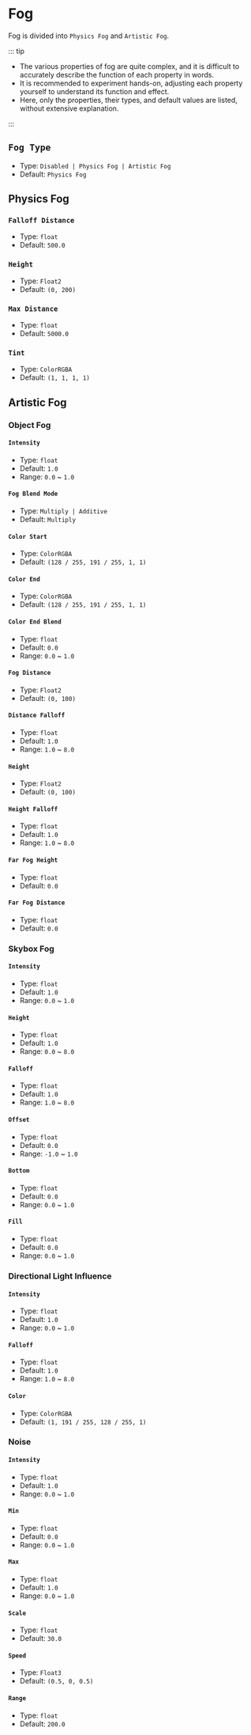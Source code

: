 # Fog

Fog is divided into `Physics Fog` and `Artistic Fog`.

::: tip

- The various properties of fog are quite complex, and it is difficult to accurately describe the function of each property in words.
- It is recommended to experiment hands-on, adjusting each property yourself to understand its function and effect.
- Here, only the properties, their types, and default values are listed, without extensive explanation.

:::

## `Fog Type`

- Type: `Disabled | Physics Fog | Artistic Fog`
- Default: `Physics Fog`

## Physics Fog

### `Falloff Distance`

- Type: `float`
- Default: `500.0`

### `Height`

- Type: `Float2`
- Default: `(0, 200)`

### `Max Distance`

- Type: `float`
- Default: `5000.0`

### `Tint`

- Type: `ColorRGBA`
- Default: `(1, 1, 1, 1)`

## Artistic Fog

### Object Fog

#### `Intensity`

- Type: `float`
- Default: `1.0`
- Range: `0.0` ~ `1.0`

#### `Fog Blend Mode`

- Type: `Multiply | Additive`
- Default: `Multiply`

#### `Color Start`

- Type: `ColorRGBA`
- Default: `(128 / 255, 191 / 255, 1, 1)`

#### `Color End`

- Type: `ColorRGBA`
- Default: `(128 / 255, 191 / 255, 1, 1)`

#### `Color End Blend`

- Type: `float`
- Default: `0.0`
- Range: `0.0` ~ `1.0`

#### `Fog Distance`

- Type: `Float2`
- Default: `(0, 100)`

#### `Distance Falloff`

- Type: `float`
- Default: `1.0`
- Range: `1.0` ~ `8.0`

#### `Height`

- Type: `Float2`
- Default: `(0, 100)`

#### `Height Falloff`

- Type: `float`
- Default: `1.0`
- Range: `1.0` ~ `8.0`

#### `Far Fog Height`

- Type: `float`
- Default: `0.0`

#### `Far Fog Distance`

- Type: `float`
- Default: `0.0`

### Skybox Fog

#### `Intensity`

- Type: `float`
- Default: `1.0`
- Range: `0.0` ~ `1.0`

#### `Height`

- Type: `float`
- Default: `1.0`
- Range: `0.0` ~ `8.0`

#### `Falloff`

- Type: `float`
- Default: `1.0`
- Range: `1.0` ~ `8.0`

#### `Offset`

- Type: `float`
- Default: `0.0`
- Range: `-1.0` ~ `1.0`

#### `Bottom`

- Type: `float`
- Default: `0.0`
- Range: `0.0` ~ `1.0`

#### `Fill`

- Type: `float`
- Default: `0.0`
- Range: `0.0` ~ `1.0`

### Directional Light Influence

#### `Intensity`

- Type: `float`
- Default: `1.0`
- Range: `0.0` ~ `1.0`

#### `Falloff`

- Type: `float`
- Default: `1.0`
- Range: `1.0` ~ `8.0`

#### `Color`

- Type: `ColorRGBA`
- Default: `(1, 191 / 255, 128 / 255, 1)`

### Noise

#### `Intensity`

- Type: `float`
- Default: `1.0`
- Range: `0.0` ~ `1.0`

#### `Min`

- Type: `float`
- Default: `0.0`
- Range: `0.0` ~ `1.0`

#### `Max`

- Type: `float`
- Default: `1.0`
- Range: `0.0` ~ `1.0`

#### `Scale`

- Type: `float`
- Default: `30.0`

#### `Speed`

- Type: `Float3`
- Default: `(0.5, 0, 0.5)`

#### `Range`

- Type: `float`
- Default: `200.0`
